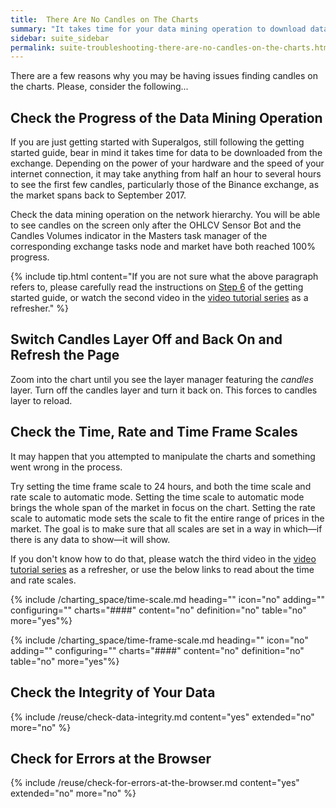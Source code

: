 ```yaml
---
title:  There Are No Candles on The Charts
summary: "It takes time for your data mining operation to download data from the exchange and process the raw data to build candles. Check the progress of your data mining operation in the network hierarchy."
sidebar: suite_sidebar
permalink: suite-troubleshooting-there-are-no-candles-on-the-charts.html
---
```


There are a few reasons why you may be having issues finding candles on the charts. Please, consider the following...

## Check the Progress of the Data Mining Operation

If you are just getting started with Superalgos, still following the getting started guide, bear in mind it takes time for data to be downloaded from the exchange. Depending on the power of your hardware and the speed of your internet connection, it may take anything from half an hour to several hours to see the first few candles, particularly those of the Binance exchange, as the market spans back to September 2017.

Check the data mining operation on the network hierarchy. You will be able to see candles on the screen only after the OHLCV Sensor Bot and the Candles Volumes indicator in the Masters task manager of the corresponding exchange tasks node and market have both reached 100% progress.

{% include tip.html content="If you are not sure what the above paragraph refers to, please carefully read the instructions on [Step 6](suite-step-6.html) of the getting started guide, or watch the second video in the [video tutorial series](index.html#video-tutorial-series) as a refresher." %}

## Switch Candles Layer Off and Back On and Refresh the Page

Zoom into the chart until you see the layer manager featuring the *candles* layer. Turn off the candles layer and turn it back on. This forces to candles layer to reload.

## Check the Time, Rate and Time Frame Scales

It may happen that you attempted to manipulate the charts and something went wrong in the process.

Try setting the time frame scale to 24 hours, and both the time scale and rate scale to automatic mode. Setting the time scale to automatic mode brings the whole span of the market in focus on the chart. Setting the rate scale to automatic mode sets the scale to fit the entire range of prices in the market. The goal is to make sure that all scales are set in a way in which&mdash;if there is any data to show&mdash;it will show.

If you don't know how to do that, please watch the third video in the [video tutorial series](index.html#video-tutorial-series) as a refresher, or use the below links to read about the time and rate scales.

{% include /charting_space/time-scale.md heading="" icon="no" adding="" configuring="" charts="####" content="no" definition="no" table="no" more="yes"%}

{% include /charting_space/time-frame-scale.md heading="" icon="no" adding="" configuring="" charts="####" content="no" definition="no" table="no" more="yes"%}

## Check the Integrity of Your Data

{% include /reuse/check-data-integrity.md content="yes" extended="no" more="no" %}

## Check for Errors at the Browser

{% include /reuse/check-for-errors-at-the-browser.md content="yes" extended="no" more="no" %}